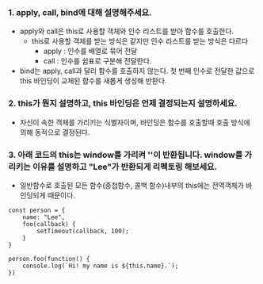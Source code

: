 ### 1. apply, call, bind에 대해 설명해주세요.
 - apply와 call은 this로 사용할 객체와 인수 리스트를 받아 함수를 호출한다.
   - this로 사용할 객체를 받는 방식은 같지만 인수 리스트를 받는 방식은 다르다
     - apply : 인수를 배열로 묶어 전달
     - call : 인수를 쉼표로 구분해 전달한다.
 - bind는 apply, call과 달리 함수를 호출하지 않는다. 첫 번째 인수로 전달한 값으로 this 바인딩이 교체된 함수를 새롭게 생성해 반환다.

### 2. this가 뭔지 설명하고, this 바인딩은 언제 결정되는지 설명하세요.
 - 자신이 속한 객체를 가리키는 식별자이며, 바인딩은 함수를 호출할때 호출 방식에 의해 동적으로 결정된다.

### 3. 아래 코드의 this는 window를 가리켜 ''이 반환됩니다. window를 가리키는 이유를 설명하고 "Lee"가 반환되게 리펙토링 해보세요.
 - 일반함수로 호출된 모든 함수(중첩함수, 콜백 함수)내부의 this에는 전역객체가 바인딩되게 때문이다.
```
const person = {
    name: "Lee",
    foo(callback) {
        setTimeout(callback, 100);
    }
}

person.foo(function() {
    console.log(`Hi! my name is ${this.name}.`);
})
```
